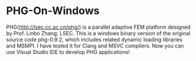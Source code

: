 # PHG-On-Windows

PHG(http://lsec.cc.ac.cn/phg/) is a parallel adaptive FEM platform designed by Prof. Linbo Zhang, LSEC. 
This is a windows binary version of the original source code phg-0.9.2, which includes 
related dynamic loading libraries and MSMPI. 
I have tested it for Clang and MSVC compilers. 
Now you can use Visual Studio IDE to develop PHG applications!


